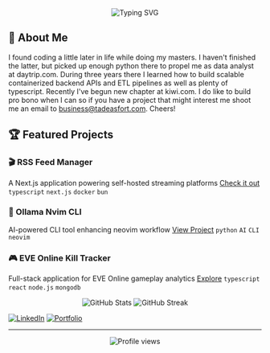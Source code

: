 <div align="center">
  <img src="https://readme-typing-svg.herokuapp.com?font=Fira+Code&pause=1000&color=2E9EF4&center=true&vCenter=true&width=435&lines=Senior+Software+Engineer+@+Kiwi.com;TypeScript+Enthusiast;Golang+Advocate;Python+Aficionado" alt="Typing SVG" />
</div>

## 🚀 About Me

I found coding a little later in life while doing my masters. I haven't finished the latter, but picked up enough python there to propel me as data analyst at daytrip.com. During three years there I learned how to build scalable containerized backend APIs and ETL pipelines as well as plenty of typescript. Recently I've begun new chapter at kiwi.com. I do like to build pro bono when I can so if you have a project that might interest me shoot me an email to business@tadeasfort.com. Cheers!

## 🏆 Featured Projects

### 🎬 RSS Feed Manager
A Next.js application powering self-hosted streaming platforms
[Check it out](https://github.com/tadeasf/rss-feed-public)
`typescript` `next.js` `docker` `bun`

### 💬 Ollama Nvim CLI
AI-powered CLI tool enhancing neovim workflow
[View Project](https://github.com/tadeasf/ollama-nvim-cli)
`python` `AI` `CLI` `neovim`

### 🎮 EVE Online Kill Tracker
Full-stack application for EVE Online gameplay analytics
[Explore](https://github.com/tadeasf/eve-ran-monorepo)
`typescript` `react` `node.js` `mongodb`

<div align="center">
  <img src="https://github-readme-stats.vercel.app/api?username=tadeasf&show_icons=true&theme=tokyonight" alt="GitHub Stats" />
  <img src="https://github-readme-streak-stats.herokuapp.com/?user=tadeasf&theme=tokyonight" alt="GitHub Streak" />
</div>

[![LinkedIn](https://img.shields.io/badge/LinkedIn-0077B5?style=for-the-badge&logo=linkedin&logoColor=white)](https://linkedin.com/in/yourprofile)
[![Portfolio](https://img.shields.io/badge/Portfolio-000000?style=for-the-badge&logo=About.me&logoColor=white)](https://tadeasfort.com)

---

<div align="center">
  <img src="https://komarev.com/ghpvc/?username=tadeasf&color=blue&style=flat-square" alt="Profile views" />
</div>
